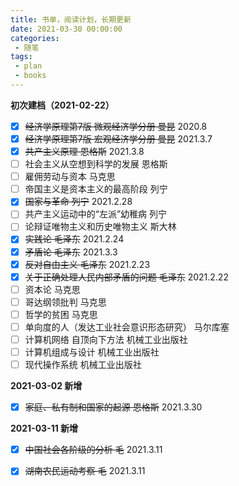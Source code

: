 ```yaml
---
title: 书单，阅读计划，长期更新
date: 2021-03-30 00:00:00
categories:
 - 随笔
tags:
 - plan
 - books
---
```


**初次建档（2021-02-22）**

- [x] ~~经济学原理第7版 微观经济学分册 曼昆~~ 2020.8
- [x] ~~经济学原理第7版 宏观经济学分册 曼昆~~ 2021.3.7
- [x] ~~共产主义原理 恩格斯~~ 2021.3.8
- [ ] 社会主义从空想到科学的发展 恩格斯
- [ ] 雇佣劳动与资本 马克思
- [ ] 帝国主义是资本主义的最高阶段 列宁
- [x] ~~国家与革命 列宁~~ 2021.2.28
- [ ] 共产主义运动中的“左派”幼稚病 列宁
- [ ] 论辩证唯物主义和历史唯物主义 斯大林
- [x] ~~实践论 毛泽东~~ 2021.2.24
- [x] ~~矛盾论 毛泽东~~ 2021.3.3
- [x] ~~反对自由主义 毛泽东~~ 2021.2.23
- [x] ~~关于正确处理人民内部矛盾的问题 毛泽东~~ 2021.2.22
- [ ] 资本论 马克思
- [ ] 哥达纲领批判 马克思
- [ ] 哲学的贫困 马克思
- [ ] 单向度的人（发达工业社会意识形态研究） 马尔库塞
- [ ] 计算机网络 自顶向下方法 机械工业出版社
- [ ] 计算机组成与设计 机械工业出版社
- [ ] 现代操作系统 机械工业出版社

**2021-03-02 新增**

- [x] ~~家庭、私有制和国家的起源 恩格斯~~ 2021.3.30

**2021-03-11 新增**

- [x] ~~中国社会各阶级的分析 毛~~ 2021.3.11
- [x] ~~湖南农民运动考察 毛~~ 2021.3.11

